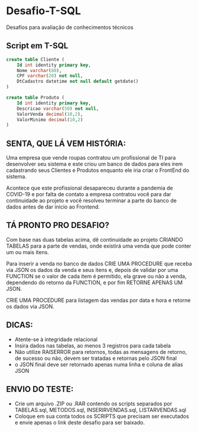 # Desafio-T-SQL
Desafios para avaliação de conhecimentos técnicos

## Script em T-SQL
``` SQL
create table Cliente (
	Id int identity primary key,
	Nome varchar(80),
	CPF varchar(20) not null,
	DtCadastro datetime not null default getdate()
)

create table Produto (
	Id int identity primary key,
	Descricao varchar(50) not null,
	ValorVenda decimal(10,2),
	ValorMinimo decimal(10,2)
)
```

## SENTA, QUE LÁ VEM HISTÓRIA:

Uma empresa que vende roupas contratou um profissional de TI para desenvolver seu sistema e
este criou um banco de dados para eles irem cadastrando seus Clientes e Produtos enquanto
ele iria criar o FrontEnd do sistema.

Acontece que este profissional desapareceu durante a pandemia de COVID-19 e por falta de contato
a empresa contratou você para dar continuidade ao projeto e você resolveu terminar a parte do banco
de dados antes de dar inicio ao Frontend.


## TÁ PRONTO PRO DESAFIO?

Com base nas duas tabelas acima, dê continuidade ao projeto CRIANDO TABELAS para a parte de vendas, onde 
existirá uma venda que pode conter um ou mais itens.

Para inserir a venda no banco de dados CRIE UMA PROCEDURE que receba via JSON os dados da venda e seus itens
e, depois de validar por uma FUNCTION se o valor de cada item é permitido, ela grave ou não a venda, dependendo 
do retorno da FUNCTION, e por fim RETORNE APENAS UM JSON.

CRIE UMA PROCEDURE para listagem das vendas por data e hora e retorne os dados via JSON.

## DICAS:
- Atente-se à integridade relacional
- Insira dados nas tabelas, ao menos 3 registros para cada tabela
- Não utilize RAISERROR para retornos, todas as mensagens de retorno, de sucesso ou não, devem ser tratadas 
e retornas pelo JSON final
- o JSON final deve ser retornado apenas numa linha e coluna de alias JSON

## ENVIO DO TESTE:
- Crie um arquivo .ZIP ou .RAR contendo os scripts separados por TABELAS.sql, METODOS.sql, INSERIRVENDAS.sql,
LISTARVENDAS.sql
- Coloque em sua conta todos os SCRIPTS que precisam ser executados e envie apenas o link deste desafio para ser baixado.
